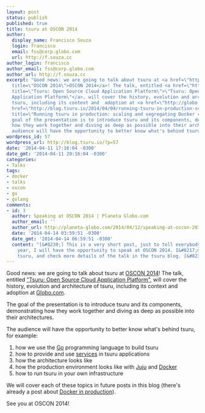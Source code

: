 ```yaml
---
layout: post
status: publish
published: true
title: tsuru at OSCON 2014
author:
  display_name: Francisco Souza
  login: francisco
  email: fss@corp.globo.com
  url: http://f.souza.cc
author_login: francisco
author_email: fss@corp.globo.com
author_url: http://f.souza.cc
excerpt: "Good news: we are going to talk about tsuru at <a href=\"http://www.oscon.com/oscon2014\"
  title=\"OSCON 2014\">OSCON 2014</a>! The talk, entitled <a href=\"http://www.oscon.com/oscon2014/public/schedule/detail/34093\"
  title=\"Tsuru: Open Source Cloud Application Platform\">\"Tsuru: Open Source Cloud
  Application Platform\"</a>, will cover the history, evolution and architecture of
  tsuru, including its context and  adoption at <a href=\"http://globo.com\" title=\"Globo.com\">Globo.com</a>.\r\n<a
  href=\"http://blog.tsuru.io/2014/04/04/running-tsuru-in-production-scaling-and-segregating-docker-containers/\"
  title=\"Running tsuru in production: scaling and segregating Docker containers\"></a>\r\n\r\nThe
  goal of the presentation is to introduce tsuru and its components, demonstrating
  how they work together and diving as deep as possible into their architectures.\r\n\r\nThe
  audience will have the opportunity to better know what's behind tsuru, for example:"
wordpress_id: 57
wordpress_url: http://blog.tsuru.io/?p=57
date: '2014-04-11 17:16:04 -0300'
date_gmt: '2014-04-11 20:16:04 -0300'
categories:
- Talks
tags:
- docker
- talks
- oscon
- go
- golang
comments:
- id: 3
  author: Speaking at OSCON 2014 | Planeta Globo.com
  author_email: ''
  author_url: http://planeta-globo.com/2014/04/12/speaking-at-oscon-2014/
  date: '2014-04-14 03:59:51 -0300'
  date_gmt: '2014-04-14 06:59:51 -0300'
  content: "[&#8230;] This is a very short post, just to tell everybody that this
    year, I will have the opportunity to speak at OSCON 2014. I&#8217;m speaking about
    tsuru, and check more details of the talk in the tsuru blog. [&#8230;]"
---
```

<p>Good news: we are going to talk about tsuru at <a href="http://www.oscon.com/oscon2014" title="OSCON 2014">OSCON 2014</a>! The talk, entitled <a href="http://www.oscon.com/oscon2014/public/schedule/detail/34093" title="Tsuru: Open Source Cloud Application Platform">"Tsuru: Open Source Cloud Application Platform"</a>, will cover the history, evolution and architecture of tsuru, including its context and  adoption at <a href="http://globo.com" title="Globo.com">Globo.com</a>.<br />
<a href="http://blog.tsuru.io/2014/04/04/running-tsuru-in-production-scaling-and-segregating-docker-containers/" title="Running tsuru in production: scaling and segregating Docker containers"></a></p>
<p>The goal of the presentation is to introduce tsuru and its components, demonstrating how they work together and diving as deep as possible into their architectures.</p>
<p>The audience will have the opportunity to better know what's behind tsuru, for example:<a id="more"></a><a id="more-57"></a></p>
<ol>
<li>how we use the <a href="http://golang.org" title="Go">Go</a> programming language to build tsuru</li>
<li>how to provide and use <a href="http://docs.tsuru.io/en/latest/apps/client/services.html">services</a> in tsuru applications</li>
<li>how the architecture looks like</li>
<li>how the production environment looks like with <a href="http://juju.ubuntu.com" title="Juju">Juju</a> and <a href="http://docker.io" title="Docker">Docker</a></li>
<li>how to run tsuru in your own infrastructure</li>
</ol>
<p>We will cover each of these topics in future posts in this blog (there's already a post about <a href="http://blog.tsuru.io/2014/04/04/running-tsuru-in-production-scaling-and-segregating-docker-containers/" title="Running tsuru in production: scaling and segregating Docker containers">Docker in production</a>).</p>
<p>See you at OSCON 2014!</p>
